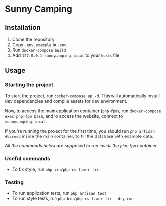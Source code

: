 # Sunny Camping

## Installation

1. Clone the repository
2. Copy `.env.example` to `.env`
3. Run `docker-compose build`
4. Add `127.0.0.1 sunnycamping.local` to your `hosts` file

## Usage

### Starting the project

To start the project, run `docker-compose up -d`. This will automatically install dev dependencies 
and compile assets for dev environment.

Now, to access the main application container (`php-fpm`), run `docker-compose exec php-fpm bash`, and to
access the website, connect to `sunnycamping.local`.

If you're running the project for the first time, you should run `php artisan db:seed` 
inside the main container, to fill the database with example data.

*All the commands below are supposed to run inside the `php-fpm` container.*

### Useful commands

- To fix style, run `php bin/php-cs-fixer fix`

### Testing

- To run application tests, run `php artisan test`
- To run style tests, run `php bin/php-cs-fixer fix --dry-run`

